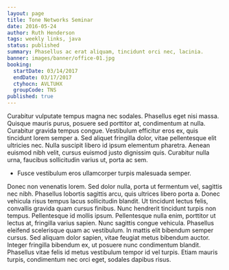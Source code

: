 ```yaml
---
layout: page
title: Tone Networks Seminar
date: 2016-05-24
author: Ruth Henderson
tags: weekly links, java
status: published
summary: Phasellus ac erat aliquam, tincidunt orci nec, lacinia.
banner: images/banner/office-01.jpg
booking:
  startDate: 03/14/2017
  endDate: 03/17/2017
  ctyhocn: AVLTUHX
  groupCode: TNS
published: true
---
```

Curabitur vulputate tempus magna nec sodales. Phasellus eget nisi massa. Quisque mauris purus, posuere sed porttitor at, condimentum at nulla. Curabitur gravida tempus congue. Vestibulum efficitur eros ex, quis tincidunt lorem semper a. Sed aliquet fringilla dolor, vitae pellentesque elit ultricies nec. Nulla suscipit libero id ipsum elementum pharetra. Aenean euismod nibh velit, cursus euismod justo dignissim quis. Curabitur nulla urna, faucibus sollicitudin varius ut, porta ac sem.

* Fusce vestibulum eros ullamcorper turpis malesuada semper.

Donec non venenatis lorem. Sed dolor nulla, porta ut fermentum vel, sagittis nec nibh. Phasellus lobortis sagittis arcu, quis ultrices libero porta a. Donec vehicula risus tempus lacus sollicitudin blandit. Ut tincidunt lectus felis, convallis gravida quam cursus finibus. Nunc hendrerit tincidunt turpis non tempus. Pellentesque id mollis ipsum. Pellentesque nulla enim, porttitor ut lectus at, fringilla varius sapien. Nunc sagittis congue vehicula. Phasellus eleifend scelerisque quam ac vestibulum. In mattis elit bibendum semper cursus. Sed aliquam dolor sapien, vitae feugiat metus bibendum auctor. Integer fringilla bibendum ex, ut posuere nunc condimentum blandit. Phasellus vitae felis id metus vestibulum tempor id vel turpis. Etiam mauris turpis, condimentum nec orci eget, sodales dapibus risus.
